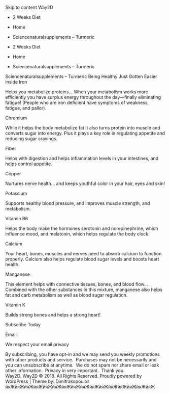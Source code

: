 Skip to content Way2D

*   2 Weeks Diet
*   Home
*   Sciencenaturalsupplements – Turmeric

*   2 Weeks Diet
*   Home
*   Sciencenaturalsupplements – Turmeric

Sciencenaturalsupplements – Turmeric Being Healthy Just Gotten Easier inside Iron

Helps you metabolize proteins… When your metabolism works more efficiently you have surplus energy throughout the day—finally eliminating fatigue! (People who are iron deficient have symptoms of weakness, fatigue, and pallor).

Chromium

While it helps the body metabolize fat it also turns protein into muscle and converts sugar into energy. Plus it plays a key role in regulating appetite and reducing sugar cravings.

Fiber

Helps with digestion and helps inflammation levels in your intestines, and helps control appetite.

Copper

Nurtures nerve health... and keeps youthful color in your hair, eyes and skin!

Potassium

Supports healthy blood pressure, and improves muscle strength, and metabolism.

Vitamin B6

Helps the body make the hormones serotonin and norepinephrine, which influence mood, and melatonin, which helps regulate the body clock.

Calcium

Your heart, bones, muscles and nerves need to absorb calcium to function properly. Calcium also helps regulate blood sugar levels and boosts heart health.

Manganese

This element helps with connective tissues, bones, and blood flow… Combined with the other substances in this mixture, manganese also helps fat and carb metabolism as well as blood sugar regulation.

Vitamin K

Builds strong bones and helps a strong heart!

Subscribe Today  

Email:

We respect your email privacy

By subscribing, you have opt-in and we may send you weekly promotions with other products and service.  Purchases may not be necessarily and you can unsubscribe at anytime.  We do not spam nor share email or leak other information.  Privacy in very important.  Thank you.  
Way2D. Way2D © 2018. All Rights Reserved. Proudly powered by WordPress | Theme by: Dimitrakopoulos йяЖйяЖйяЖйяЖйяЖйяЖйяЖйяЖйяЖйяЖйяЖйяЖйяЖйяЖйяЖйяЖ